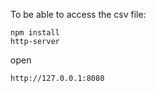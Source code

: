 To be able to access the csv file:
```
npm install
http-server
```
open
```
http://127.0.0.1:8080
```
